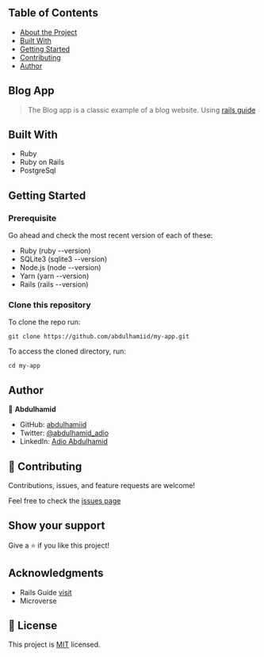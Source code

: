 ## Table of Contents

* [About the Project](#my-app)
* [Built With](#built-with)
* [Getting Started](#getting-started)
* [Contributing](#🤝-contributing)
* [Author](#author)

## Blog App
> The Blog app is a classic example of a blog website. Using [rails guide](https://guides.rubyonrails.org/getting_started.html#what-is-rails-questionmark)

## Built With

- Ruby
- Ruby on Rails
- PostgreSql

## Getting Started

### Prerequisite
Go ahead and check the most recent version of each of these:
- Ruby (ruby --version)
- SQLite3 (sqlite3 --version)
- Node.js (node --version)
- Yarn (yarn --version)
- Rails (rails --version)

### Clone this repository

To clone the repo run:
```
git clone https://github.com/abdulhamiid/my-app.git
```
To access the cloned directory, run:
```
cd my-app
```

## Author

👤 **Abdulhamid**

- GitHub: [abdulhamiid](https://github.com/abdulhamiid)
- Twitter: [@abdulhamid_adio](https://twitter.com/abdulhamid_adio)
- LinkedIn: [Adio Abdulhamid](https://linkedin.com/abdulhamid_adio)

## 🤝 Contributing

Contributions, issues, and feature requests are welcome!

Feel free to check the [issues page](../../issues)

## Show your support

Give a ⭐️ if you like this project!

## Acknowledgments

- Rails Guide [visit](https://guides.rubyonrails.org/getting_started.html#what-is-rails-questionmark)
- Microverse

## 📝 License

This project is [MIT](./MIT.md) licensed.